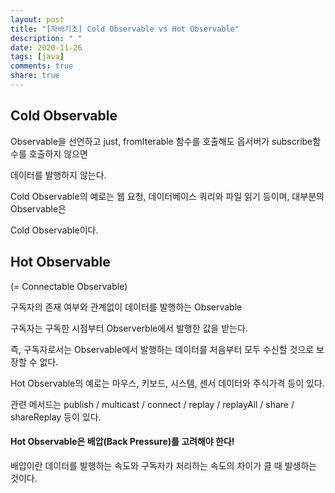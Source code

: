 ```yaml
---
layout: post
title: "[자바기초] Cold Observable vs Hot Observable"
description: " "
date: 2020-11-26
tags: [java]
comments: true
share: true
---
```



## Cold Observable
  
  
  Observable을 선언하고 just, fromIterable 함수를 호출해도 옵서버가 subscribe함수를 호출하지 않으면
  
  데이터를 발행하지 않는다.
  
  Cold Observable의 예로는 웹 요청, 데이터베이스 쿼리와 파일 읽기 등이며, 대부분의 Observable은
  
  Cold Observable이다. 
  
  
## Hot Observable
  
  
  (= Connectable Observable)
  
  구독자의 존재 여부와 관계없이 데이터를 발행하는 Observable
  
  구독자는 구독한 시점부터 Observerble에서 발행한 값을 받는다.  
  
  즉, 구독자로서는 Observable에서 발행하는 데이터를 처음부터 모두 수신할 것으로 보장할 수 없다.
  
  Hot Observable의 예로는 마우스, 키보드, 시스템, 센서 데이터와 주식가격 등이 있다.
  
  관련 메서드는 publish / multicast / connect / replay / replayAll / share / shareReplay 등이 있다.  
   
  #### Hot Observable은 **배압**(Back Pressure)를 고려해야 한다!
  
  배압이란 데이터를 발행하는 속도와 구독자가 처리하는 속도의 차이가 클 때 발생하는 것이다.
